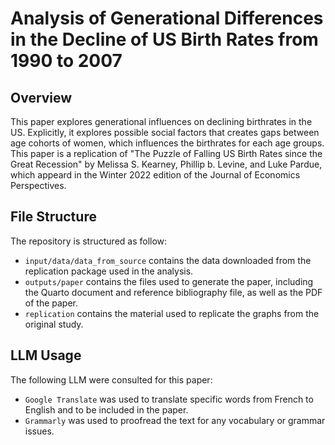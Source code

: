 # Analysis of Generational Differences in the Decline of US Birth Rates from 1990 to 2007
## Overview
This paper explores generational influences on declining birthrates in the US. Explicitly, it explores possible social factors that creates gaps between age cohorts of women, which influences the birthrates for each age groups. This paper is a replication of "The Puzzle of Falling US Birth Rates since the Great Recession" by Melissa S. Kearney, Phillip b. Levine, and Luke Pardue, which appeard in the Winter 2022 edition of the Journal of Economics Perspectives.

## File Structure
The repository is structured as follow:
-   `input/data/data_from_source` contains the data downloaded from the replication package used in the analysis.
-   `outputs/paper` contains the files used to generate the paper, including the Quarto document and reference bibliography file, as well as the PDF of the paper.
- `replication` contains the material used to replicate the graphs from the original study.

## LLM Usage
The following LLM were consulted for this paper:
-   `Google Translate` was used to translate specific words from French to English and to be included in the paper.
-   `Grammarly` was used to proofread the text for any vocabulary or grammar issues. 
